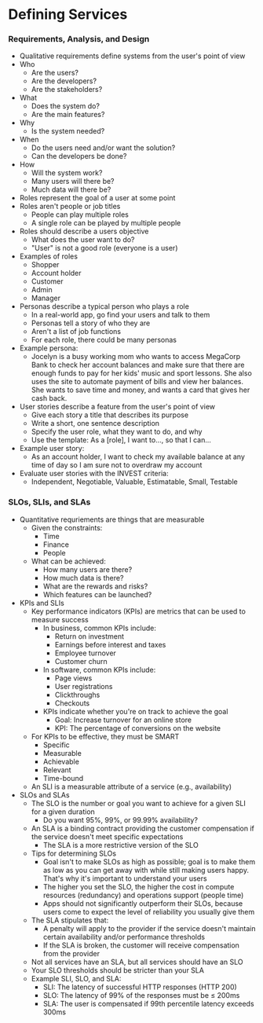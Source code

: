 # Defining Services

### Requirements, Analysis, and Design
* Qualitative requirements define systems from the user's point of view
* Who
    * Are the users?
    * Are the developers?
    * Are the stakeholders?
* What
    * Does the system do?
    * Are the main features?
* Why
    * Is the system needed?
* When
    * Do the users need and/or want the solution?
    * Can the developers be done?
* How
    * Will the system work?
    * Many users will there be?
    * Much data will there be?
* Roles represent the goal of a user at some point
* Roles aren't people or job titles
    * People can play multiple roles
    * A single role can be played by multiple people
* Roles should describe a users objective
    * What does the user want to do?
    * "User" is not a good role (everyone is a user)
* Examples of roles
    * Shopper
    * Account holder
    * Customer
    * Admin
    * Manager
* Personas describe a typical person who plays a role
    * In a real-world app, go find your users and talk to them
    * Personas tell a story of who they are
    * Aren't a list of job functions
    * For each role, there could be many personas
* Example persona:
    * Jocelyn is a busy working mom who wants to access MegaCorp Bank to check her account balances and make sure that there are enough funds to pay for her kids' music and sport lessons. She also uses the site to automate payment of bills and view her balances. She wants to save time and money, and wants a card that gives her cash back.
* User stories describe a feature from the user's point of view
    * Give each story a title that describes its purpose
    * Write a short, one sentence description
    * Specify the user role, what they want to do, and why
    * Use the template: As a [role], I want to..., so that I can...
* Example user story:
    * As an account holder, I want to check my available balance at any time of day so I am sure not to overdraw my account
* Evaluate user stories with the INVEST criteria:
    * Independent, Negotiable, Valuable, Estimatable, Small, Testable


### SLOs, SLIs, and SLAs
* Quantitative requriements are things that are measurable
    * Given the constraints:
        * Time
        * Finance
        * People
    * What can be achieved:
        * How many users are there?
        * How much data is there?
        * What are the rewards and risks?
        * Which features can be launched?
* KPIs and SLIs
    * Key performance indicators (KPIs) are metrics that can be used to measure success
        * In business, common KPIs include:
            * Return on investment
            * Earnings before interest and taxes
            * Employee turnover
            * Customer churn
        * In software, common KPIs include:
            * Page views
            * User registrations
            * Clickthroughs
            * Checkouts
        * KPIs indicate whether you're on track to achieve the goal
            * Goal: Increase turnover for an online store
            * KPI: The percentage of conversions on the website
    * For KPIs to be effective, they must be SMART
        * Specific
        * Measurable
        * Achievable
        * Relevant
        * Time-bound
    * An SLI is a measurable attribute of a service (e.g., availability)
* SLOs and SLAs
    * The SLO is the number or goal you want to achieve for a given SLI for a given duration
        * Do you want 95%, 99%, or 99.99% availability?
    * An SLA is a binding contract providing the customer compensation if the service doesn't meet specific expectations
        * The SLA is a more restrictive version of the SLO
    * Tips for determining SLOs
        * Goal isn't to make SLOs as high as possible; goal is to make them as low as you can get away with while still making users happy. That's why it's important to understand your users
        * The higher you set the SLO, the higher the cost in compute resources (redundancy) and operations support (people time)
        * Apps should not significantly outperform their SLOs, because users come to expect the level of reliability you usually give them
    * The SLA stipulates that:
        * A penalty will apply to the provider if the service doesn't maintain certain availability and/or performance thresholds
        * If the SLA is broken, the customer will receive compensation from the provider
    * Not all services have an SLA, but all services should have an SLO
    * Your SLO thresholds should be stricter than your SLA
    * Example SLI, SLO, and SLA:
        * SLI: The latency of successful HTTP responses (HTTP 200)
        * SLO: The latency of 99% of the responses must be ≤ 200ms
        * SLA: The user is compensated if 99th percentile latency exceeds 300ms
  
